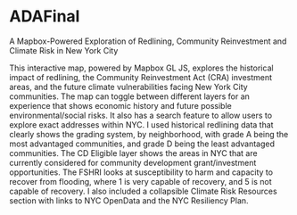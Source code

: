 # ADAFinal
A Mapbox-Powered Exploration of Redlining, Community Reinvestment and Climate Risk in New York City

This interactive map, powered by Mapbox GL JS, explores the historical impact of redlining, the Community Reinvestment Act (CRA) investment areas, and the future climate vulnerabilities facing New York City communities. The map can toggle between different layers for an experience that shows economic history and future possible environmental/social risks. It also has a search feature to allow users to explore exact addresses within NYC. I used historical redlining data that clearly shows the grading system, by neighborhood, with grade A being the most advantaged communities, and grade D being the least advantaged communities. The CD Eligible layer shows the areas in NYC that are currently considered for community development grant/investment opportunities. The FSHRI looks at susceptibility to harm and capacity to recover from flooding, where 1 is very capable of recovery, and 5 is not capable of recovery. I also included a collapsible Climate Risk Resources section with links to NYC OpenData and the NYC Resiliency Plan. 
